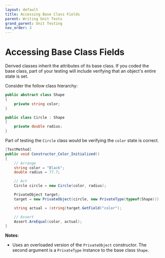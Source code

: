 ```yaml
---
layout: default
title: Accessing Base Class Fields
parent: Writing Unit Tests
grand_parent: Unit Testing
nav_order: 3
---
```


# Accessing Base Class Fields

Derived classes inherit the attributes of its base class. If you coded the base class, part of your testing will include verifying that an object's entire state is set.

Consider the follow class hierarchy:

```csharp
public abstract class Shape
{
    private string color;
}

public class Circle : Shape
{
    private double radius;
}
```

Part of testing the `Circle` class would be verifying the `color` state is correct.

```csharp
[TestMethod]
public void Constructor_Color_Initialized()
{
    // Arrange
    string color = "Black";
    double radius = 77.7;

    // Act
    Circle circle = new Circle(color, radius);

    PrivateObject target;
    target = new PrivateObject(circle, new PrivateType(typeof(Shape)));

    string actual = (string)target.GetField("color");

    // Assert
    Assert.AreEqual(color, actual);
}
```

**Notes**:

- Uses an overloaded version of the `PrivateObject` constructor. The second argument is a `PrivateType` instance to the base class `Shape`.